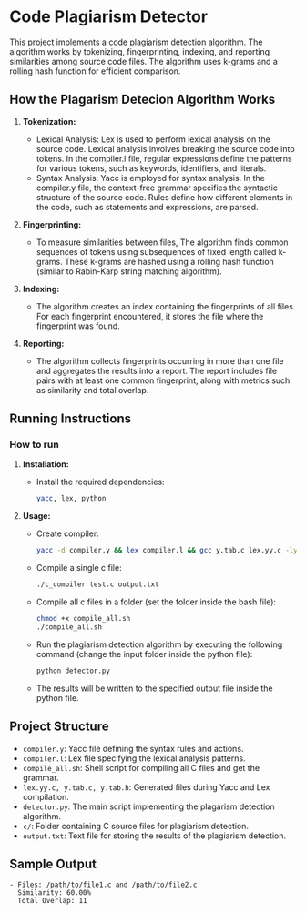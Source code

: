 # Code Plagiarism Detector

This project implements a code plagiarism detection algorithm. The algorithm works by tokenizing, fingerprinting, indexing, and reporting similarities among source code files. The algorithm uses k-grams and a rolling hash function for efficient comparison.

## How the Plagarism Detecion Algorithm Works

1. **Tokenization:**

   - Lexical Analysis: Lex is used to perform lexical analysis on the source code. Lexical analysis involves breaking the source code into tokens. In the compiler.l file, regular expressions define the patterns for various tokens, such as keywords, identifiers, and literals.
   - Syntax Analysis: Yacc is employed for syntax analysis. In the compiler.y file, the context-free grammar specifies the syntactic structure of the source code. Rules define how different elements in the code, such as statements and expressions, are parsed.

2. **Fingerprinting:**

   - To measure similarities between files, The algorithm finds common sequences of tokens using subsequences of fixed length called k-grams. These k-grams are hashed using a rolling hash function (similar to Rabin-Karp string matching algorithm).

3. **Indexing:**

   - The algorithm creates an index containing the fingerprints of all files. For each fingerprint encountered, it stores the file where the fingerprint was found.

4. **Reporting:**
   - The algorithm collects fingerprints occurring in more than one file and aggregates the results into a report. The report includes file pairs with at least one common fingerprint, along with metrics such as similarity and total overlap.

## Running Instructions

### How to run

1.  **Installation:**

    - Install the required dependencies:
      ```bash
      yacc, lex, python
      ```

2.  **Usage:**

    - Create compiler:

      ```bash
      yacc -d compiler.y && lex compiler.l && gcc y.tab.c lex.yy.c -ly -ll -o c_compiler
      ```

    - Compile a single c file:

      ```bash
      ./c_compiler test.c output.txt
      ```

    - Compile all c files in a folder (set the folder inside the bash file):

      ```bash
      chmod +x compile_all.sh
      ./compile_all.sh
      ```

    - Run the plagiarism detection algorithm by executing the following command (change the input folder inside the python file):
      ```bash
      python detector.py
      ```
    - The results will be written to the specified output file inside the python file.

## Project Structure

- `compiler.y`: Yacc file defining the syntax rules and actions.
- `compiler.l`: Lex file specifying the lexical analysis patterns.
- `compile_all.sh`: Shell script for compiling all C files and get the grammar.
- `lex.yy.c, y.tab.c, y.tab.h`: Generated files during Yacc and Lex compilation.
- `detector.py`: The main script implementing the plagarism detection algorithm.
- `c/`: Folder containing C source files for plagiarism detection.
- `output.txt`: Text file for storing the results of the plagiarism detection.

## Sample Output

```
- Files: /path/to/file1.c and /path/to/file2.c
  Similarity: 60.00%
  Total Overlap: 11
```
